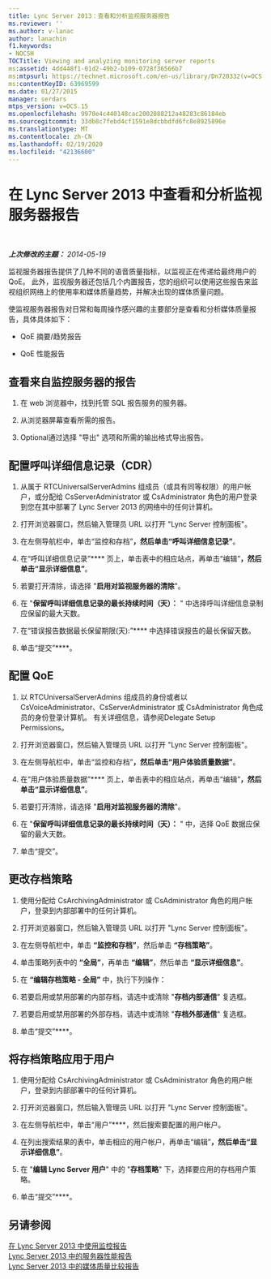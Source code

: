 ```yaml
---
title: Lync Server 2013：查看和分析监视服务器报告
ms.reviewer: ''
ms.author: v-lanac
author: lanachin
f1.keywords:
- NOCSH
TOCTitle: Viewing and analyzing monitoring server reports
ms:assetid: 4dd448f1-01d2-49b2-b109-0728f36566b7
ms:mtpsurl: https://technet.microsoft.com/en-us/library/Dn720332(v=OCS.15)
ms:contentKeyID: 63969599
ms.date: 01/27/2015
manager: serdars
mtps_version: v=OCS.15
ms.openlocfilehash: 9970e4c440148cac2002088212a48283c86184eb
ms.sourcegitcommit: 33db8c7febd4cf1591e8dcbbdfd6fc8e8925896e
ms.translationtype: MT
ms.contentlocale: zh-CN
ms.lasthandoff: 02/19/2020
ms.locfileid: "42136600"
---
```

<div data-xmlns="http://www.w3.org/1999/xhtml">

<div class="topic" data-xmlns="http://www.w3.org/1999/xhtml" data-msxsl="urn:schemas-microsoft-com:xslt" data-cs="http://msdn.microsoft.com/">

<div data-asp="https://msdn2.microsoft.com/asp">

# <a name="viewing-and-analyzing-monitoring-server-reports-in-lync-server-2013"></a>在 Lync Server 2013 中查看和分析监视服务器报告

</div>

<div id="mainSection">

<div id="mainBody">

<span> </span>

_**上次修改的主题：** 2014-05-19_

监视服务器报告提供了几种不同的语音质量指标，以监视正在传递给最终用户的 QoE。 此外，监视服务器还包括几个内置报告，您的组织可以使用这些报告来监视组织网络上的使用率和媒体质量趋势，并解决出现的媒体质量问题。

使监视服务器报告对日常和每周操作感兴趣的主要部分是查看和分析媒体质量报告，具体具体如下：

  - QoE 摘要/趋势报告

  - QoE 性能报告

<div>

## <a name="view-reports-from-the-monitoring-server"></a>查看来自监控服务器的报告

1.  在 web 浏览器中，找到托管 SQL 报告服务的服务器。

2.  从浏览器屏幕查看所需的报告。

3.  Optional通过选择 "导出" 选项和所需的输出格式导出报告。

</div>

<div>

## <a name="configure-call-detail-recording-cdr"></a>配置呼叫详细信息记录（CDR）

1.  从属于 RTCUniversalServerAdmins 组成员（或具有同等权限）的用户帐户，或分配给 CsServerAdministrator 或 CsAdministrator 角色的用户登录到您在其中部署了 Lync Server 2013 的网络中的任何计算机。

2.  打开浏览器窗口，然后输入管理员 URL 以打开 "Lync Server 控制面板"。

3.  在左侧导航栏中，单击“监控和存档”****，然后单击“呼叫详细信息记录”****。

4.  在“呼叫详细信息记录”**** 页上，单击表中的相应站点，再单击“编辑”****，然后单击“显示详细信息”****。

5.  若要打开清除，请选择 "**启用对监视服务器的清除**"。

6.  在 "**保留呼叫详细信息记录的最长持续时间（天）：** " 中选择呼叫详细信息录制应保留的最大天数。

7.  在“错误报告数据最长保留期限(天):”**** 中选择错误报告的最长保留天数。

8.  单击“提交”****。

</div>

<div>

## <a name="configure-qoe"></a>配置 QoE

1.  以 RTCUniversalServerAdmins 组成员的身份或者以 CsVoiceAdministrator、CsServerAdministrator 或 CsAdministrator 角色成员的身份登录计算机。 有关详细信息，请参阅Delegate Setup Permissions。

2.  打开浏览器窗口，然后输入管理员 URL 以打开 "Lync Server 控制面板"。

3.  在左侧导航栏中，单击“监控和存档”****，然后单击“用户体验质量数据”****。

4.  在“用户体验质量数据”**** 页上，单击表中的相应站点，再单击“编辑”****，然后单击“显示详细信息”****。

5.  若要打开清除，请选择 "**启用对监视服务器的清除**"。

6.  在 "**保留呼叫详细信息记录的最长持续时间（天）：** " 中，选择 QoE 数据应保留的最大天数。

7.  单击“提交”。

</div>

<div>

## <a name="change-the-archiving-policy"></a>更改存档策略

1.  使用分配给 CsArchivingAdministrator 或 CsAdministrator 角色的用户帐户，登录到内部部署中的任何计算机。

2.  打开浏览器窗口，然后输入管理员 URL 以打开 "Lync Server 控制面板"。

3.  在左侧导航栏中，单击 **“监控和存档”**，然后单击 **“存档策略”**。

4.  单击策略列表中的 **“全局”**，再单击 **“编辑”**，然后单击 **“显示详细信息”**。

5.  在 **“编辑存档策略 - 全局”** 中，执行下列操作：

6.  若要启用或禁用部署的内部存档，请选中或清除 "**存档内部通信**" 复选框。

7.  若要启用或禁用部署的外部存档，请选中或清除 "**存档外部通信**" 复选框。

8.  单击“提交”****。

</div>

<div>

## <a name="apply-an-archiving-policy-to-a-user"></a>将存档策略应用于用户

1.  使用分配给 CsArchivingAdministrator 或 CsAdministrator 角色的用户帐户，登录到内部部署中的任何计算机。

2.  打开浏览器窗口，然后输入管理员 URL 以打开 "Lync Server 控制面板"。

3.  在左侧导航栏中，单击“用户”****，然后搜索要配置的用户帐户。

4.  在列出搜索结果的表中，单击相应的用户帐户，再单击“编辑”****，然后单击“显示详细信息”****。

5.  在 "**编辑 Lync Server 用户**" 中的 "**存档策略**" 下，选择要应用的存档用户策略。

6.  单击“提交”****。

</div>

<div>

## <a name="see-also"></a>另请参阅


[在 Lync Server 2013 中使用监控报告](lync-server-2013-using-monitoring-reports.md)  
[Lync Server 2013 中的服务器性能报告](lync-server-2013-server-performance-report.md)  
[Lync Server 2013 中的媒体质量比较报告](lync-server-2013-media-quality-comparison-report.md)  
  

</div>

</div>

<span> </span>

</div>

</div>

</div>


